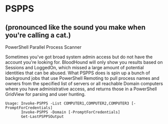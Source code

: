 # PSPPS
## (pronounced like the sound you make when you're calling a cat.)
PowerShell Parallel Process Scanner

Sometimes you've got broad system admin access but do not have the account you're looking for. BloodHound will only show you results based on Sessions and LoggedOn, which missed a large amount of potential identities that can be abused. What PSPPS does is spin up a bunch of background jobs that use PowerShell Remoting to pull process names and owners from the specified list of servers or all reachable Domain computers where you have administrative access, and returns those in a PowerShell GridView for parsing and user hunting. 

```
Usage: Invoke-PSPPS -List COMPUTER1,COMPUTER2,COMPUTER3 [-PromptForCredentials]
       Invoke-PSPPS -Domain [-PromptForCredentials]
       Get-LastPSPPSOutput
```
